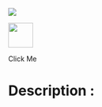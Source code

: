<p class='text-align: center;'>
  <img src="https://capsule-render.vercel.app/api?type=waving&color=random&height=300&section=header&text=TS%20Bridge%20Meet&fontSize=80" />
</p>



<div>
  <a href="https://tsbridge-meet.vercel.app/">
  <img height="50" src="https://i.pinimg.com/736x/86/c3/05/86c30529904c3a992eb7241299e5f3e5.jpg"/>
</a>
<p>Click Me</p>
</div>


<h1 class="color: #ffffff; font-size:10px;">Description :</h1>
